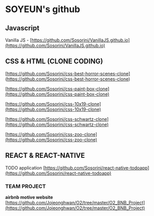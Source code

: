 # SOYEUN's github

## Javascript

Vanilla JS - [https://github.com/Sosorini/VanillaJS.github.io](https://github.com/Sosorini/VanillaJS.github.io)



## CSS & HTML (CLONE CODING)

[https://github.com/Sosorini/css-best-horror-scenes-clone] (https://github.com/Sosorini/css-best-horror-scenes-clone)  

[https://github.com/Sosorini/css-paint-box-clone](https://github.com/Sosorini/css-paint-box-clone)

[https://github.com/Sosorini/css-10x19-clone](https://github.com/Sosorini/css-10x19-clone)

[https://github.com/Sosorini/css-schwartz-clone](https://github.com/Sosorini/css-schwartz-clone)  

[https://github.com/Sosorini/css-zoo-clone](https://github.com/Sosorini/css-zoo-clone)



## REACT & REACT-NATIVE

TODO application [https://github.com/Sosorini/react-native-todoapp](https://github.com/Sosorini/react-native-todoapp)



### TEAM PROJECT

**airbnb motive website** [https://github.com/Jojeonghwan/O2/tree/master/O2_BNB_Project](https://github.com/Jojeonghwan/O2/tree/master/O2_BNB_Project)
